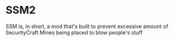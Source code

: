 # SSM2
SSM is, in short, a mod that's built to prevent excessive amount of SecurityCraft Mines being placed to blow people's stuff
